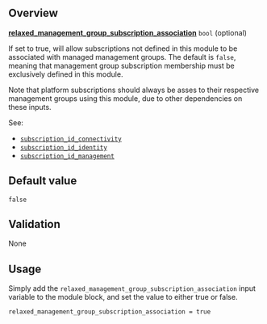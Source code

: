 <!-- markdownlint-disable first-line-h1 -->
## Overview

[**relaxed_management_group_subscription_association**](#overview) `bool` (optional)

If set to true, will allow subscriptions not defined in this module to be associated with managed management groups.
The default is `false`, meaning that management group subscription membership must be exclusively defined in this module.

Note that platform subscriptions should always be asses to their respective management groups using this module, due to other dependencies on these inputs.

See:

* [`subscription_id_connectivity`][subscription_id_connectivity]
* [`subscription_id_identity`][subscription_id_identity]
* [`subscription_id_management`][subscription_id_management]

## Default value

`false`

## Validation

None

## Usage

Simply add the `relaxed_management_group_subscription_association` input variable to the module block, and set the value to either true or false.

```hcl
relaxed_management_group_subscription_association = true
```

[//]: # "************************"
[//]: # "INSERT LINK LABELS BELOW"
[//]: # "************************"

[this_page]: # "Link for the current page."

[subscription_id_connectivity]:                      %5BVariables%5D-subscription_id_connectivity "Instructions for how to use the subscription_id_connectivity variable."
[subscription_id_identity]:                          %5BVariables%5D-subscription_id_identity "Instructions for how to use the subscription_id_identity variable."
[subscription_id_management]:                        %5BVariables%5D-subscription_id_management "Instructions for how to use the subscription_id_management variable."
